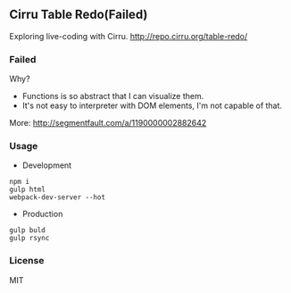 
Cirru Table Redo(Failed)
----

Exploring live-coding with Cirru. http://repo.cirru.org/table-redo/

### Failed

Why?

* Functions is so abstract that I can visualize them.
* It's not easy to interpreter with DOM elements, I'm not capable of that.

More: http://segmentfault.com/a/1190000002882642

### Usage

* Development

```text
npm i
gulp html
webpack-dev-server --hot
```

* Production

```text
gulp buld
gulp rsync
```

### License

MIT
